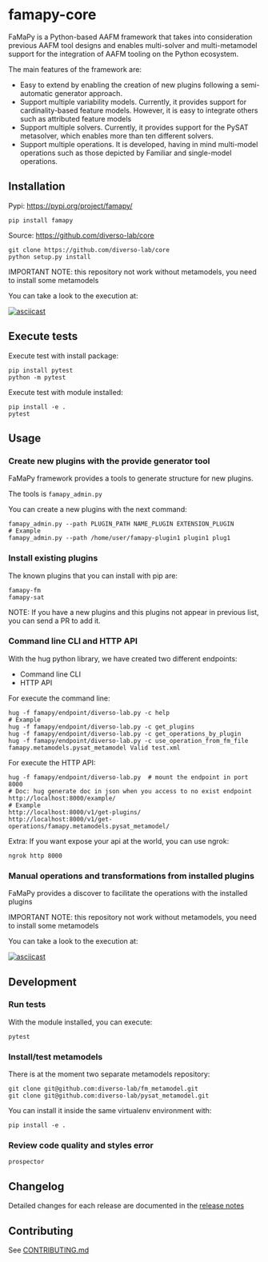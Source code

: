 # famapy-core

FaMaPy is a Python-based AAFM framework that takes into consideration previous AAFM tool designs and enables multi-solver and multi-metamodel support for the integration of AAFM tooling on the Python ecosystem.

The main features of the framework are:
* Easy to extend by enabling the creation of new plugins following a semi-automatic generator approach.
* Support multiple variability models. Currently, it provides support for cardinality-based feature models. However, it is easy to integrate others such as attributed feature models
* Support multiple solvers. Currently, it provides support for the PySAT metasolver, which enables more than ten different solvers.
* Support multiple operations. It is developed, having in mind multi-model operations such as those depicted by Familiar  and single-model operations.


## Installation

Pypi: https://pypi.org/project/famapy/

```
pip install famapy
```

Source: https://github.com/diverso-lab/core

```
git clone https://github.com/diverso-lab/core
python setup.py install
```

IMPORTANT NOTE: this repository not work without metamodels, you need to install some metamodels

You can take a look to the execution at:

[![asciicast](https://asciinema.org/a/366394.svg)](https://asciinema.org/a/366394)

## Execute tests

Execute test with install package:

```
pip install pytest
python -m pytest
```

Execute test with module installed:

```
pip install -e .
pytest
```

## Usage

### Create new plugins with the provide generator tool

FaMaPy framework provides a tools to generate structure for new plugins.

The tools is `famapy_admin.py`

You can create a new plugins with the next command:

```
famapy_admin.py --path PLUGIN_PATH NAME_PLUGIN EXTENSION_PLUGIN
# Example
famapy_admin.py --path /home/user/famapy-plugin1 plugin1 plug1
```

### Install existing plugins

The known plugins that you can install with pip are:

```
famapy-fm
famapy-sat
```

NOTE: If you have a new plugins and this plugins not appear in previous list, you can send a PR to add it.


### Command line CLI and HTTP API

With the hug python library, we have created two different endpoints:

* Command line CLI
* HTTP API

For execute the command line:

```
hug -f famapy/endpoint/diverso-lab.py -c help
# Example
hug -f famapy/endpoint/diverso-lab.py -c get_plugins
hug -f famapy/endpoint/diverso-lab.py -c get_operations_by_plugin
hug -f famapy/endpoint/diverso-lab.py -c use_operation_from_fm_file famapy.metamodels.pysat_metamodel Valid test.xml
```

For execute the HTTP API:

```
hug -f famapy/endpoint/diverso-lab.py  # mount the endpoint in port 8000
# Doc: hug generate doc in json when you access to no exist endpoint
http://localhost:8000/example/
# Example
http://localhost:8000/v1/get-plugins/
http://localhost:8000/v1/get-operations/famapy.metamodels.pysat_metamodel/
```

Extra: If you want expose your api at the world, you can use ngrok:

```
ngrok http 8000
```

### Manual operations and transformations from installed plugins

FaMaPy provides a discover to facilitate the operations with the installed plugins

IMPORTANT NOTE: this repository not work without metamodels, you need to install some metamodels

You can take a look to the execution at:

[![asciicast](https://asciinema.org/a/366394.svg)](https://asciinema.org/a/366394)



## Development

### Run tests

With the module installed, you can execute:

```
pytest
```


### Install/test metamodels

There is at the moment two separate metamodels repository:

```
git clone git@github.com:diverso-lab/fm_metamodel.git
git clone git@github.com:diverso-lab/pysat_metamodel.git
```

You can install it inside the same virtualenv environment with:

```
pip install -e .
```


### Review code quality and styles error

```
prospector
```

## Changelog

Detailed changes for each release are documented in the [release notes](https://github.com/diverso-lab/core/releases)


## Contributing

See [CONTRIBUTING.md](https://github.com/diverso-lab/core/blob/master/CONTRIBUTING.md)
